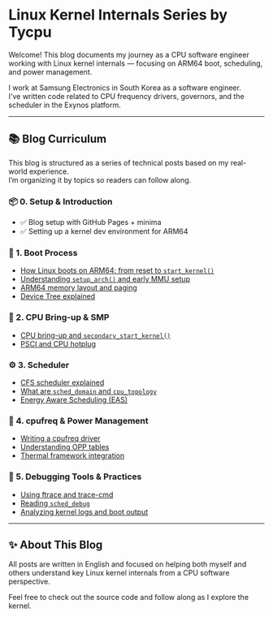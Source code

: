 # Linux Kernel Internals Series by Tycpu

Welcome! This blog documents my journey as a CPU software engineer working with Linux kernel internals — focusing on ARM64 boot, scheduling, and power management.

I work at Samsung Electronics in South Korea as a software engineer.  
I've written code related to CPU frequency drivers, governors, and the scheduler in the Exynos platform.

---

## 📚 Blog Curriculum

This blog is structured as a series of technical posts based on my real-world experience.  
I’m organizing it by topics so readers can follow along.

### 📦 0. Setup & Introduction
- ✅ Blog setup with GitHub Pages + minima
- ✅ Setting up a kernel dev environment for ARM64

### 🧠 1. Boot Process
- [How Linux boots on ARM64: from reset to `start_kernel()`](#)
- [Understanding `setup_arch()` and early MMU setup](#)
- [ARM64 memory layout and paging](#)
- [Device Tree explained](#)

### 🧵 2. CPU Bring-up & SMP
- [CPU bring-up and `secondary_start_kernel()`](#)
- [PSCI and CPU hotplug](#)

### ⚙️ 3. Scheduler
- [CFS scheduler explained](#)
- [What are `sched_domain` and `cpu_topology`](#)
- [Energy Aware Scheduling (EAS)](#)

### 🔋 4. cpufreq & Power Management
- [Writing a cpufreq driver](#)
- [Understanding OPP tables](#)
- [Thermal framework integration](#)

### 🔧 5. Debugging Tools & Practices
- [Using ftrace and trace-cmd](#)
- [Reading `sched_debug`](#)
- [Analyzing kernel logs and boot output](#)

---

## ✨ About This Blog

All posts are written in English and focused on helping both myself and others understand key Linux kernel internals from a CPU software perspective.

Feel free to check out the source code and follow along as I explore the kernel.